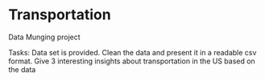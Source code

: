 # Transportation
Data Munging project

Tasks:
Data set is provided. Clean the data and present it in a readable csv format.
Give 3 interesting insights about transportation in the US based on the data

